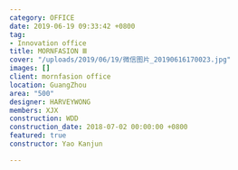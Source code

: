 ```yaml
---
category: OFFICE
date: 2019-06-19 09:33:42 +0800
tag:
- Innovation office
title: MORNFASION Ⅲ
cover: "/uploads/2019/06/19/微信图片_20190616170023.jpg"
images: []
client: mornfasion office
location: GuangZhou
area: "500"
designer: HARVEYWONG
members: XJX
construction: WDD
construction_date: 2018-07-02 00:00:00 +0800
featured: true
constructor: Yao Kanjun

---
```

